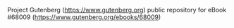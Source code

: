 Project Gutenberg (https://www.gutenberg.org) public repository for
eBook #68009 (https://www.gutenberg.org/ebooks/68009)
